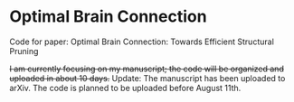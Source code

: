 # Optimal Brain Connection
Code for paper:  Optimal Brain Connection: Towards Efficient Structural Pruning


~~I am currently focusing on my manuscript; the code will be organized and uploaded in about 10 days.~~
Update: The manuscript has been uploaded to arXiv. The code is planned to be uploaded before August 11th.
